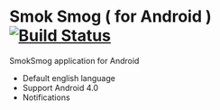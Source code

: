 Smok Smog ( for Android ) [![Build Status](https://travis-ci.org/SmokSmog/smoksmog-android.svg?branch=develop)](https://travis-ci.org/SmokSmog/smoksmog-android)
================

SmokSmog application for Android

* Default english language
* Support Android 4.0
* Notifications
